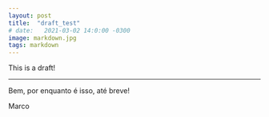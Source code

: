 ```yaml
---
layout: post
title:  "draft_test"
# date:   2021-03-02 14:0:00 -0300
image: markdown.jpg
tags: markdown
---
```


This is a draft!

---

Bem, por enquanto é isso, até breve!

Marco

